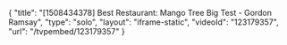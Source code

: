 {
    "title": "[1508434378] Best Restaurant: Mango Tree Big Test - Gordon Ramsay",
    "type": "solo",
    "layout": "iframe-static",
    "videoId": "123179357",
    "url": "\/tvpembed\/123179357"
}
